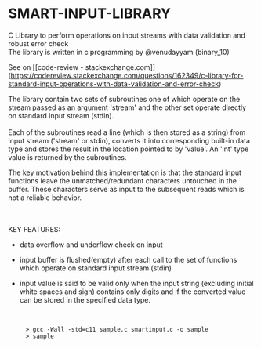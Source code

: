 # SMART-INPUT-LIBRARY

C Library to perform operations on input streams with data validation and robust error check <br>
The library is written in c programming by @venudayyam (binary_10) 

See on \[[code-review - stackexchange.com]\] (https://codereview.stackexchange.com/questions/162349/c-library-for-standard-input-operations-with-data-validation-and-error-check)

The library contain two sets of subroutines one of which operate on the stream passed as an argument 'stream' and the other set operate  directly on standard input stream (stdin).
<br><br>Each of the subroutines read a line (which is then stored as a string) from input stream ('stream' or stdin), converts it into corresponding built-in data type and stores the result in the location pointed to by 'value'. An 'int' type value is returned by the subroutines.


The key motivation behind this implementation is that the standard input functions leave the unmatched/redundant characters untouched in  the buffer. These characters serve as input to the subsequent reads which is not a reliable behavior.



<br><br>KEY FEATURES:

- data overflow and underflow check on input

- input buffer is flushed(empty) after each call to the set of functions which operate on
  standard input stream (stdin)

- input value is said to be valid only when the input string (excluding initial white spaces and sign)
  contains only digits and if the converted value can be stored in the specified data type.


<br>

~~~~ 
     > gcc -Wall -std=c11 sample.c smartinput.c -o sample
     > sample
~~~~
